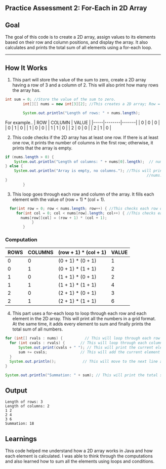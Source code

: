 ## Practice Assessment 2: For-Each in 2D Array

## Goal
The goal of this code is to create a 2D array, assign values to its elements based on their row and column positions, and display the array. It also calculates and prints the total sum of all elements using a for-each loop.

---

## How It Works
1. This part will store the value of the sum to zero, create a 2D array having a row of 3 and a column of 2. This will also print how many rows the array has. 
```java
int sum = 0; //Store the value of the sum to zero.
        int[][] nums = new int[3][2]; //This creates a 2D array; Row = 3, Column = 2

        System.out.println("Length of rows: " + nums.length);
```
For example..
| ROW | COLUMN | VALUE |
|-----|--------|-------|
| 0   | 0      | 0     |
| 0   | 1      | 0     |
| 1   | 0      | 0     |
| 1   | 1      | 0     |
| 2   | 0      | 0     |
| 2   | 1      | 0     |


2. This code checks if the 2D array has at least one row. If there is at least one row, it prints the number of columns in the first row; otherwise, it prints that the array is empty.

```java
if (nums.length > 0) {
    System.out.println("Length of columns: " + nums[0].length);  // nums[0].length counts how many columns are in the first row
} else {
    System.out.println("Array is empty, no columns."); //This will print how many rows the array has. 
                                                                //nums.length count how many rows in the array.
}
        }
```

3. This loop goes through each row and column of the array. It fills each element with the value of (row + 1) * (col + 1).
```java
  for(int row = 0; row < nums.length; row++) { //This checks each row one by one.
     for(int col = 0; col < nums[row].length; col++) { //This checks each column, starting from zero and looping until the last column.
       nums[row][col] = (row + 1) * (col + 1);
            }
        }
   ```
### Computation 
| ROWS | COLUMNS |(row + 1) * (col + 1)| VALUE |
|------|---------|--------------------|-------|
| 0    | 0       | (0 + 1) * (0 + 1)  | 1     |
| 0    | 1       | (0 + 1) * (1 + 1)  | 2     |
| 1    | 0       | (1 + 1) * (0 + 1)  | 2     |
| 1    | 1       | (1 + 1) * (1 + 1)  | 4     |
| 2    | 0       | (2 + 1) * (0 + 1)  | 3     |
| 2    | 1       | (2 + 1) * (1 + 1)  | 6     |

4. This part uses a for-each loop to loop through each row and each element in the 2D array. This will print all the numbers in a grid format. At the same time, it adds every element to sum and finally prints the total sum of all numbers.
  ```java
for (int[] rvals : nums) {          // This will loop through each row
    for (int cvals : rvals) {       // This will loop through each column in the row
        System.out.print(cvals + " "); // This will print the current element
        sum += cvals;               // This will add the current element to sum
    }
    System.out.println();            // This will move to the next line after each row
}

System.out.println("Summation: " + sum); // This will print the total sum
```

## Output
```text
Length of rows: 3
Length of columns: 2
1 2 
2 4 
3 6 
Summation: 18
```
## Learnings
This code helped me understand how a 2D array works in Java and how each element is calculated. I was able to think through the computations and also learned how to sum all the elements using loops and conditions.




